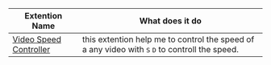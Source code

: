 |Extention Name | What does it do|
|--------|--------|
|[Video Speed Controller](chrome://extensions/?id=nffaoalbilbmmfgbnbgppjihopabppdk) | this extention help  me to control the speed of a any video with <kbd>S</kbd> <kbd>D</kbd> to controll the speed. |
